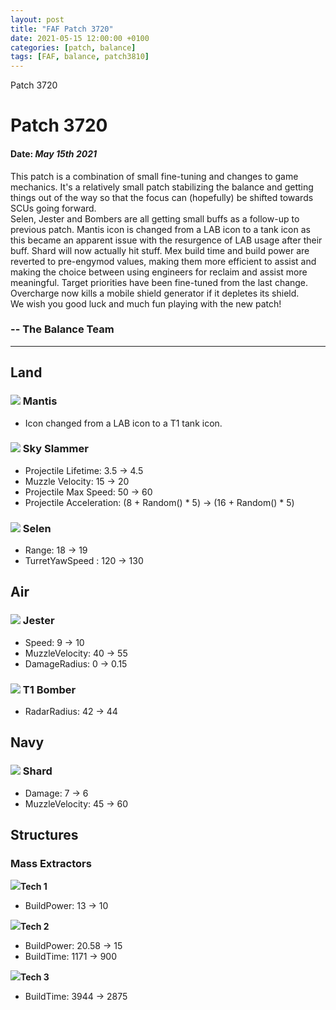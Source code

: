 ```yaml
---
layout: post
title: "FAF Patch 3720"
date: 2021-05-15 12:00:00 +0100
categories: [patch, balance]
tags: [FAF, balance, patch3810]
---
```


Patch 3720

# Patch 3720

#### Date: _May 15th 2021_

This patch is a combination of small fine-tuning and changes to game mechanics. It's a relatively small patch stabilizing the balance and getting things out of the way so that the focus can (hopefully) be shifted towards SCUs going forward.  
Selen, Jester and Bombers are all getting small buffs as a follow-up to previous patch. Mantis icon is changed from a LAB icon to a tank icon as this became an apparent issue with the resurgence of LAB usage after their buff. Shard will now actually hit stuff. Mex build time and build power are reverted to pre-engymod values, making them more efficient to assist and making the choice between using engineers for reclaim and assist more meaningful. Target priorities have been fine-tuned from the last change. Overcharge now kills a mobile shield generator if it depletes its shield.  
We wish you good luck and much fun playing with the new patch!

### \-- The Balance Team

---

## Land

### ![](/assets/images/units/cybran/land/T1Tank.png) Mantis

- Icon changed from a LAB icon to a T1 tank icon.

### ![](/assets/images/units/cybran/land/T1MobileAA.png) Sky Slammer

- Projectile Lifetime: 3.5 → 4.5
- Muzzle Velocity: 15 → 20
- Projectile Max Speed: 50 → 60
- Projectile Acceleration: (8 + Random() \* 5) → (16 + Random() \* 5)

### ![](/assets/images/units/sera/land/T1Scout.png) Selen

- Range: 18 → 19
- TurretYawSpeed : 120 → 130

## Air

### ![](/assets/images/units/cybran/air/T1Gunship.png) Jester

- Speed: 9 → 10
- MuzzleVelocity: 40 → 55
- DamageRadius: 0 → 0.15

### ![](/assets/images/units/uef/air/T1Bommber.png) T1 Bomber

- RadarRadius: 42 → 44

## Navy

### ![](/assets/images/units/aeon/naval/T1AABoat.png) Shard

- Damage: 7 → 6
- MuzzleVelocity: 45 → 60

## Structures

### Mass Extractors

![](/assets/images/units/aeon/structure/T1MassExtractor.png)**Tech 1**

- BuildPower: 13 → 10

![](/assets/images/units/uef/structure/T2MassExtractor.png)**Tech 2**

- BuildPower: 20.58 → 15
- BuildTime: 1171 → 900

![](/assets/images/units/cybran/structure/T3MassExtractor.png)**Tech 3**

- BuildTime: 3944 → 2875
